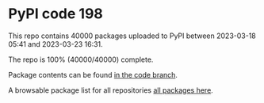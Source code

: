 # PyPI code 198

This repo contains 40000 packages uploaded to PyPI between 
2023-03-18 05:41 and 2023-03-23 16:31.

The repo is 100% (40000/40000) complete.

Package contents can be found [in the code branch](https://github.com/pypi-data/pypi-mirror-198/tree/code/packages).

A browsable package list for all repositories [all packages here](https://pypi-data.github.io/website/repositories/pypi-mirror-198).


